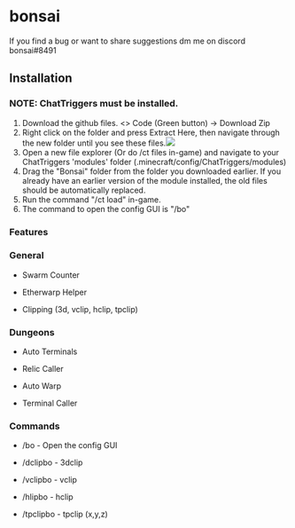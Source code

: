 # bonsai

If you find a bug or want to share suggestions dm me on discord bonsai#8491

## Installation

### NOTE: ChatTriggers must be installed.

1. Download the github files. <> Code (Green button) -> Download Zip
2. Right click on the folder and press Extract Here, then navigate through the new folder until you see these files.<img src="https://i.imgur.com/zscWW1F.png">
3. Open a new file explorer (Or do /ct files in-game) and navigate to your ChatTriggers 'modules' folder (.minecraft/config/ChatTriggers/modules)
4. Drag the "Bonsai" folder from the folder you downloaded earlier. If you already have an earlier version of the module installed, the old files should be automatically replaced.
5. Run the command "/ct load" in-game.
6. The command to open the config GUI is "/bo"

### Features

### General

- Swarm Counter

- Etherwarp Helper

- Clipping (3d, vclip, hclip, tpclip)

### Dungeons

- Auto Terminals

- Relic Caller

- Auto Warp

- Terminal Caller


### Commands
- /bo - Open the config GUI

- /dclipbo - 3dclip

- /vclipbo - vclip

- /hlipbo - hclip

- /tpclipbo - tpclip (x,y,z)